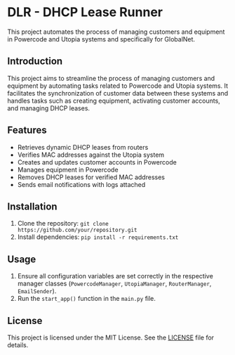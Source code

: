 # DLR - DHCP Lease Runner

This project automates the process of managing customers and equipment in Powercode and Utopia systems and specifically for GlobalNet. 

## Introduction

This project aims to streamline the process of managing customers and equipment by automating tasks related to Powercode and Utopia systems. It facilitates the synchronization of customer data between these systems and handles tasks such as creating equipment, activating customer accounts, and managing DHCP leases.

## Features

- Retrieves dynamic DHCP leases from routers
- Verifies MAC addresses against the Utopia system
- Creates and updates customer accounts in Powercode
- Manages equipment in Powercode
- Removes DHCP leases for verified MAC addresses
- Sends email notifications with logs attached

## Installation

1. Clone the repository: `git clone https://github.com/your/repository.git`
2. Install dependencies: `pip install -r requirements.txt`

## Usage

1. Ensure all configuration variables are set correctly in the respective manager classes (`PowercodeManager`, `UtopiaManager`, `RouterManager`, `EmailSender`).
2. Run the `start_app()` function in the `main.py` file.


## License

This project is licensed under the MIT License. See the [LICENSE](LICENSE) file for details.


